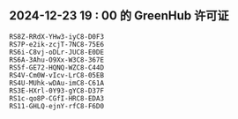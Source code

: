 ## 2024-12-23 19 : 00 的 GreenHub 许可证
```
RS8Z-RRdX-YHw3-iyC8-D0F3
RS7P-e2ik-zcjT-7NC8-75E6
RS6i-C8vj-oDLr-JUC8-E0DE
RS6A-3Ahu-O9Xx-W3C8-367E
RS5f-GE72-HQNQ-WZC8-C44D
RS4V-Cm0W-vIcv-LrC8-05EB
RS4U-MUhk-wDAu-imC8-C61A
RS3E-HXrl-0Y93-gYC8-D37F
RS1c-qo8P-CGfI-HRC8-EDA3
RS11-GHLQ-ejnY-rfC8-F6D0
```
